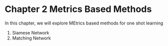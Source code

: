 # Chapter 2 Metrics Based Methods

In this chapter, we will explore MEtrics based methods for one shot learning
1. Siamese Network
2. Matching Network